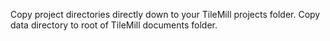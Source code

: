 Copy project directories directly down to your TileMill projects folder. Copy data directory to root of TileMill documents folder.
